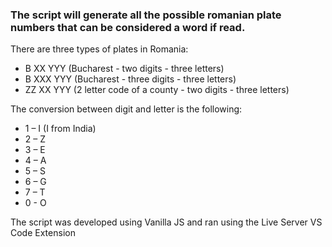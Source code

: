 
### The script will generate all the possible romanian plate numbers that can be considered a word if read.

There are three types of plates in Romania:

- B XX YYY (Bucharest - two digits - three letters)
- B XXX YYY (Bucharest - three digits - three letters)
- ZZ XX YYY (2 letter code of a county - two digits - three letters)

The conversion between digit and letter is the following:

- 1 – I (I from India)
- 2 – Z
- 3 – E
- 4 – A
- 5 – S
- 6 – G
- 7 – T
- 0 - O

The script was developed using Vanilla JS and ran using the Live Server VS Code Extension 
